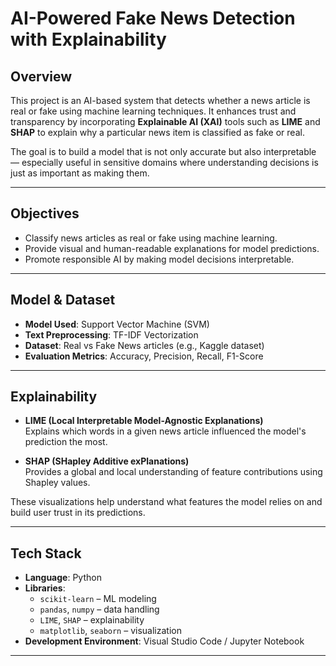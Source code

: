#  AI-Powered Fake News Detection with Explainability

##  Overview

This project is an AI-based system that detects whether a news article is real or fake using machine learning techniques. It enhances trust and transparency by incorporating **Explainable AI (XAI)** tools such as **LIME** and **SHAP** to explain why a particular news item is classified as fake or real.

The goal is to build a model that is not only accurate but also interpretable — especially useful in sensitive domains where understanding decisions is just as important as making them.

---

##  Objectives

- Classify news articles as real or fake using machine learning.
- Provide visual and human-readable explanations for model predictions.
- Promote responsible AI by making model decisions interpretable.

---

##  Model & Dataset

- **Model Used**: Support Vector Machine (SVM)
- **Text Preprocessing**: TF-IDF Vectorization
- **Dataset**: Real vs Fake News articles (e.g., Kaggle dataset)
- **Evaluation Metrics**: Accuracy, Precision, Recall, F1-Score

---

## Explainability

- **LIME (Local Interpretable Model-Agnostic Explanations)**  
  Explains which words in a given news article influenced the model's prediction the most.

- **SHAP (SHapley Additive exPlanations)**  
  Provides a global and local understanding of feature contributions using Shapley values.

These visualizations help understand what features the model relies on and build user trust in its predictions.

---

##  Tech Stack

- **Language**: Python
- **Libraries**:  
  - `scikit-learn` – ML modeling  
  - `pandas`, `numpy` – data handling  
  - `LIME`, `SHAP` – explainability  
  - `matplotlib`, `seaborn` – visualization  
- **Development Environment**: Visual Studio Code / Jupyter Notebook

---
